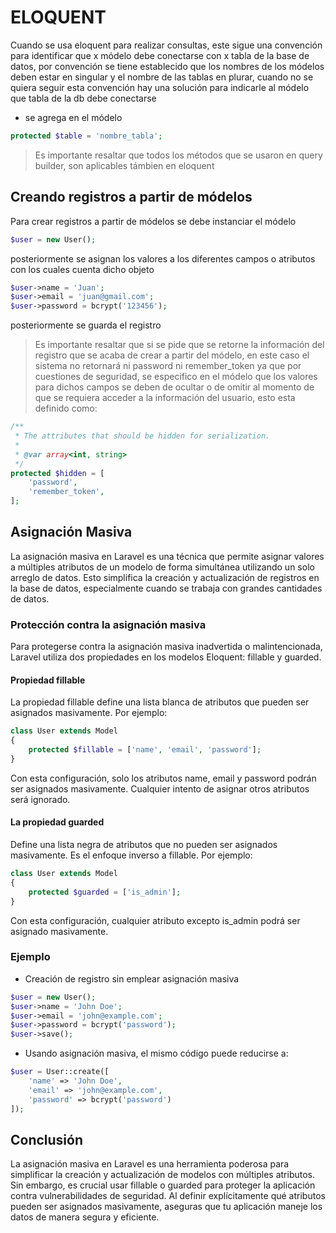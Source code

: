 # ELOQUENT

Cuando se usa eloquent para realizar consultas, este sigue una convención para identificar que x módelo debe
conectarse con x tabla de la base de datos, por convención se tiene establecido que los nombres de los módelos
deben estar en singular y el nombre de las tablas en plurar, cuando no se quiera seguir esta convención hay una
solución para indicarle al módelo que tabla de la db debe conectarse
- se agrega en el módelo
```php
protected $table = 'nombre_tabla';
```

> Es importante resaltar que todos los métodos que se usaron en query builder, son aplicables támbien en eloquent

## Creando registros a partir de módelos
Para crear registros a partir de módelos se debe instanciar el módelo
```php
$user = new User();
```
posteriormente se asignan los valores a los diferentes campos o atributos con los cuales cuenta dicho objeto
```php
$user->name = 'Juan';
$user->email = 'juan@gmail.com';
$user->password = bcrypt('123456');
```
posteriormente se guarda el registro
> Es importante resaltar que si se pide que se retorne la información del registro que se acaba de crear a partir del módelo, en este caso el sistema no retornará ni password ni remember_token ya que por cuestiones de seguridad, se especifico en el módelo que los valores para dichos campos se deben de ocultar o de omitir al momento de que se requiera acceder a la información del usuario, esto esta definido como:
```php
/**
 * The attributes that should be hidden for serialization.
 *
 * @var array<int, string>
 */
protected $hidden = [
    'password',
    'remember_token',
];
```

## Asignación Masiva
La asignación masiva en Laravel es una técnica que permite asignar valores a múltiples atributos de un modelo de forma simultánea 
utilizando un solo arreglo de datos. Esto simplifica la creación y actualización de registros en la base de datos, especialmente 
cuando se trabaja con grandes cantidades de datos.

### Protección contra la asignación masiva
Para protegerse contra la asignación masiva inadvertida o malintencionada, Laravel utiliza dos propiedades en los modelos 
Eloquent: fillable y guarded.

#### Propiedad fillable
La propiedad fillable define una lista blanca de atributos que pueden ser asignados masivamente. Por ejemplo:
```php
class User extends Model
{
    protected $fillable = ['name', 'email', 'password'];
}
```
Con esta configuración, solo los atributos name, email y password podrán ser asignados masivamente. Cualquier intento 
de asignar otros atributos será ignorado.

#### La propiedad guarded 
Define una lista negra de atributos que no pueden ser asignados masivamente. Es el enfoque inverso a fillable. Por ejemplo:
```php
class User extends Model
{
    protected $guarded = ['is_admin'];
}
```
Con esta configuración, cualquier atributo excepto is_admin podrá ser asignado masivamente.

### Ejemplo
- Creación de registro sin emplear asignación masiva
```php
$user = new User();
$user->name = 'John Doe';
$user->email = 'john@example.com';
$user->password = bcrypt('password');
$user->save();
```
- Usando asignación masiva, el mismo código puede reducirse a:
```php
$user = User::create([
    'name' => 'John Doe',
    'email' => 'john@example.com',
    'password' => bcrypt('password')
]);

```

## Conclusión
La asignación masiva en Laravel es una herramienta poderosa para simplificar la creación y actualización de modelos 
con múltiples atributos. Sin embargo, es crucial usar fillable o guarded para proteger la aplicación contra 
vulnerabilidades de seguridad. Al definir explícitamente qué atributos pueden ser asignados masivamente, aseguras 
que tu aplicación maneje los datos de manera segura y eficiente.
